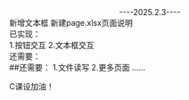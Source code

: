 <div align="center">----2025.2.3----</div>
新增文本框
新建page.xlsx页面说明

<div align="left">已实现：</div>
1.按钮交互
2.文本框交互

<div align="left">还需要：</div>
##还需要：
1.文件读写
2.更多页面
......

C课设加油！
